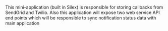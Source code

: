 This mini-application (built in Silex) is responsible for storing callbacks from
SendGrid and Twilio. Also this application will expose two web service API end points
which will be responsible to sync notification status data with main application
